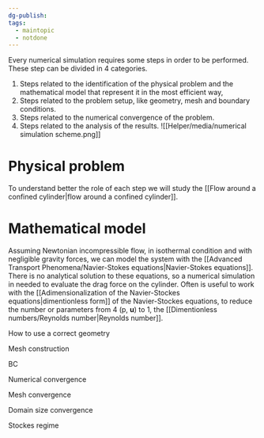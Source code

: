 ```yaml
---
dg-publish: 
tags:
  - maintopic
  - notdone
---
```

Every numerical simulation requires some steps in order to be performed. These step can be divided in 4 categories. 
1. Steps related to the identification of the physical problem and the mathematical model that represent it in the most efficient way,
2. Steps related to the problem setup, like geometry, mesh and boundary conditions. 
3. Steps related to the numerical convergence of the problem.
4. Steps related to the analysis of the results.
![[Helper/media/numerical simulation scheme.png]]
# Physical problem
To understand better the role of each step we will study the [[Flow around a confined cylinder|flow around a confined cylinder]].
# Mathematical model
Assuming Newtonian incompressible flow, in isothermal condition and with negligible gravity forces, we can model the system with the [[Advanced Transport Phenomena/Navier-Stokes equations|Navier-Stokes equations]]. There is no analytical solution to these equations, so a numerical simulation in needed to evaluate the drag force on the cylinder. 
Often is useful to work with the [[Adimensionalization of the Navier-Stockes equations|dimentionless form]] of the Navier-Stockes equations, to reduce the number or parameters from 4 (p, $\mathbf{u}$) to 1, the [[Dimentionless numbers/Reynolds number|Reynolds number]].







How to use a correct geometry

Mesh construction

BC

Numerical convergence

Mesh convergence

Domain size convergence

Stockes regime